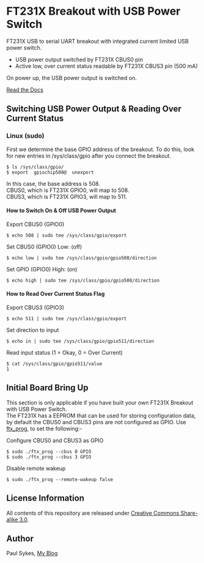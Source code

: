 FT231X Breakout with USB Power Switch
=====================================
FT231X USB to serial UART breakout with integrated current limited USB power switch.

- USB power output switched by FT231X CBUS0 pin
- Active low, over current status readable by FT231X CBUS3 pin (500 mA)

On power up, the USB power output is switched on.

[Read the Docs](https://paulsykes.me/ft231x_breakout_usb_power_switch)

Switching USB Power Output & Reading Over Current Status 
--------------------------------------------------------
### Linux (sudo)
First we determine the base GPIO address of the breakout. To do this, look for new entries in /sys/class/gpio after you connect the breakout.
```
$ ls /sys/class/gpio/    
$ export  gpiochip508@  unexport
```
In this case, the base address is 508.  
CBUS0, which is FT231X GPIO0, will map to 508.  
CBUS3, which is FT231X GPIO3, will map to 511.

#### How to Switch On & Off USB Power Output
Export CBUS0 (GPIO0)
```
$ echo 508 | sudo tee /sys/class/gpio/export
```
Set CBUS0 (GPIO0) Low: (off)
```
$ echo low | sudo tee /sys/class/gpio/gpio508/direction
```
Set GPIO (GPIO0) High: (on)
```
$ echo high | sudo tee /sys/class/gpio/gpio508/direction
```

#### How to Read Over Current Status Flag
Export CBUS3 (GPIO3)
```
$ echo 511 | sudo tee /sys/class/gpio/export
```
Set direction to input
```
$ echo in | sudo tee /sys/class/gpio/gpio511/direction
```
Read input status (1 = Okay, 0 = Over Current)
```
$ cat /sys/class/gpio/gpio511/value
1
```

Initial Board Bring Up
----------------------
This section is only applicable if you have built your own FT231X Breakout with USB Power Switch.  
The FT231X has a EEPROM that can be used for storing configuration data, by default the CBUS0 and CBUS3 pins are not configured as GPIO.
Use [ftx_prog](https://github.com/richardeoin/ftx-prog), to set the following:-

Configure CBUS0 and CBUS3 as GPIO
```
$ sudo ./ftx_prog --cbus 0 GPIO
$ sudo ./ftx_prog --cbus 3 GPIO
```
Disable remote wakeup
```
$ sudo ./ftx_prog --remote-wakeup false
```

License Information
-------------------

All contents of this repository are released under [Creative Commons Share-alike 3.0](http://creativecommons.org/licenses/by-sa/3.0/).

Author
------

Paul Sykes, [My Blog](https://www.paulsykes.me)
